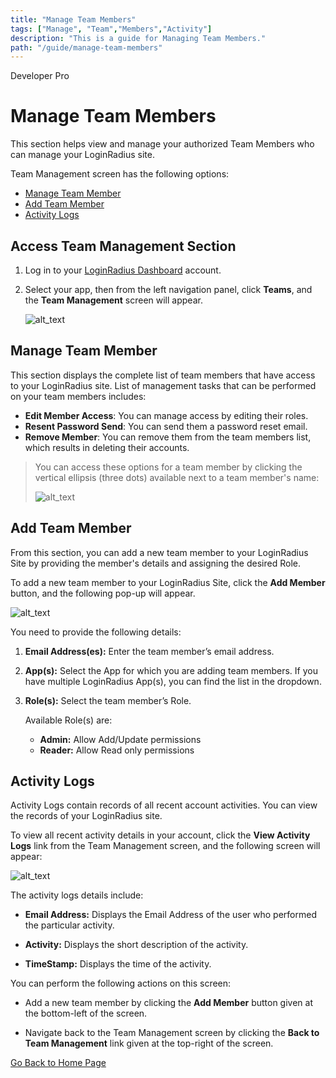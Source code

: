 ```yaml
---
title: "Manage Team Members"
tags: ["Manage", "Team","Members","Activity"]
description: "This is a guide for Managing Team Members."
path: "/guide/manage-team-members"
---
```


<span class="devloper-premium plan-tag">Developer Pro</span>

# Manage Team Members
This section helps view and manage your authorized Team Members who can manage your LoginRadius site.

Team Management screen has the following options:

* [Manage Team Member](#manage-team-member)
* [Add Team Member](#add-team-member)
* [Activity Logs](#activity-logs)

## Access Team Management Section

1. Log in to your <a href="https://dashboard.loginradius.com/dashboard" target="_blank">LoginRadius Dashboard</a> account.
2. Select your app, then from the left navigation panel, click **Teams**, and the **Team Management** screen will appear.

   ![alt_text](images/team-management.png "image_tooltip")


## Manage Team Member

This section displays the complete list of team members that have access to your LoginRadius site. List of management tasks that can be performed on your team members includes:

* **Edit Member Access**: You can manage access by editing their roles.
* **Resent Password Send**: You can send them a password reset email.
* **Remove Member**: You can remove them from the team members list, which results in deleting their accounts.

> You can access these options for a team member by clicking the vertical ellipsis (three dots) available next to a team member's name:
>
> ![alt_text](images/teams-action.png "image_tooltip")


## Add Team Member

From this section, you can add a new team member to your LoginRadius Site by providing the member's details and assigning the desired Role.

To add a new team member to your LoginRadius Site, click the **Add Member** button, and the following pop-up will appear.

![alt_text](images/add-member.png "image_tooltip")

You need to provide the following details:

1. **Email Address(es):** Enter the team member’s email address.

2. **App(s):** Select the App for which you are adding team members. If you have multiple LoginRadius App(s), you can find the list in the dropdown.

3. **Role(s):** Select the team member’s Role.

    Available Role(s) are:

    * **Admin:** Allow Add/Update permissions
    * **Reader:** Allow Read only permissions

## Activity Logs

Activity Logs contain records of all recent account activities. You can view the records of your LoginRadius site.

To view all recent activity details in your account, click the **View Activity Logs** link from the Team Management screen, and the following screen will appear:

![alt_text](images/activity.png "image_tooltip")

The activity logs details include:

*  **Email Address:** Displays the Email Address of the user who performed the particular activity.

*  **Activity:** Displays the short description of the activity.

*  **TimeStamp:** Displays the time of the activity.

You can perform the following actions on this screen:

* Add a new team member by clicking the **Add Member** button given at the bottom-left of the screen.

* Navigate back to the Team Management screen by clicking the **Back to Team Management** link given at the top-right of the screen.



[Go Back to Home Page](/)
